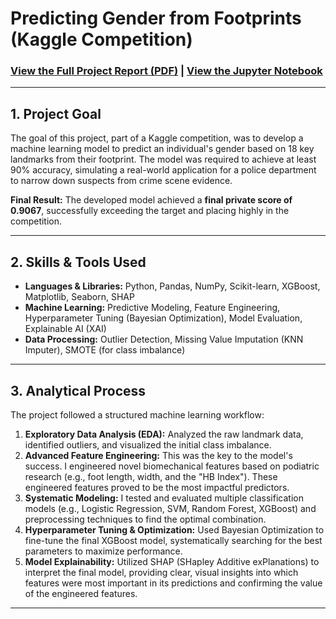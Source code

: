 # Predicting Gender from Footprints (Kaggle Competition)

### [View the Full Project Report (PDF)](Predicting-Gender-from-Footprints%20-%20Colab.pdf) | [View the Jupyter Notebook](Predicting_Gender_from_Footprints.ipynb)
---

## 1. Project Goal

The goal of this project, part of a Kaggle competition, was to develop a machine learning model to predict an individual's gender based on 18 key landmarks from their footprint. The model was required to achieve at least 90% accuracy, simulating a real-world application for a police department to narrow down suspects from crime scene evidence.

**Final Result:** The developed model achieved a **final private score of 0.9067**, successfully exceeding the target and placing highly in the competition.

---

## 2. Skills & Tools Used

*   **Languages & Libraries:** Python, Pandas, NumPy, Scikit-learn, XGBoost, Matplotlib, Seaborn, SHAP
*   **Machine Learning:** Predictive Modeling, Feature Engineering, Hyperparameter Tuning (Bayesian Optimization), Model Evaluation, Explainable AI (XAI)
*   **Data Processing:** Outlier Detection, Missing Value Imputation (KNN Imputer), SMOTE (for class imbalance)

---

## 3. Analytical Process

The project followed a structured machine learning workflow:

1.  **Exploratory Data Analysis (EDA):** Analyzed the raw landmark data, identified outliers, and visualized the initial class imbalance.
2.  **Advanced Feature Engineering:** This was the key to the model's success. I engineered novel biomechanical features based on podiatric research (e.g., foot length, width, and the "HB Index"). These engineered features proved to be the most impactful predictors.
3.  **Systematic Modeling:** I tested and evaluated multiple classification models (e.g., Logistic Regression, SVM, Random Forest, XGBoost) and preprocessing techniques to find the optimal combination.
4.  **Hyperparameter Tuning & Optimization:** Used Bayesian Optimization to fine-tune the final XGBoost model, systematically searching for the best parameters to maximize performance.
5.  **Model Explainability:** Utilized SHAP (SHapley Additive exPlanations) to interpret the final model, providing clear, visual insights into which features were most important in its predictions and confirming the value of the engineered features.

---
